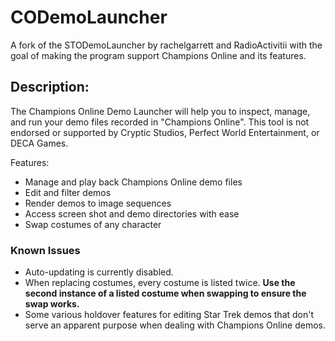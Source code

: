 # CODemoLauncher
A fork of the STODemoLauncher by rachelgarrett and RadioActivitii with the goal of making the program support Champions Online and its features.


## Description:

The Champions Online Demo Launcher will help you to inspect, manage, and run your demo files recorded in "Champions Online". This tool is not endorsed or supported by Cryptic Studios, Perfect World Entertainment, or DECA Games.

Features:
* Manage and play back Champions Online demo files
* Edit and filter demos
* Render demos to image sequences
* Access screen shot and demo directories with ease
* Swap costumes of any character

### Known Issues

* Auto-updating is currently disabled.
* When replacing costumes, every costume is listed twice. **Use the second instance of a listed costume when swapping to ensure the swap works.**
* Some various holdover features for editing Star Trek demos that don't serve an apparent purpose when dealing with Champions Online demos.

